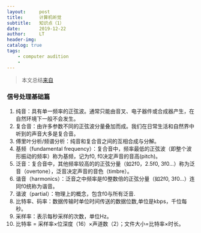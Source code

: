 ```yaml
---
layout:     post
title:      计算机听觉
subtitle:   知识点（1）
date:       2019-12-22
author:     LT
header-img: 
catalog: true
tags:
    - computer audition
    - 
---
```


>本文总结[来自](http://homepage.fudan.edu.cn/weili/files/2019/08/LW-2019复旦学报.zip)

### 信号处理基础篇
1. 纯音：具有单一频率的正弦波。通常只能由音叉、电子器件或合成器产生，在自然环境下一般不会发生。
2. 复合音：由许多参数不同的正弦波分量叠加而成。我们在日常生活和自然界中听到的声音大多是复合音。
3. 傅里叶分析/频谱分析：纯音和复合音之间的互相合成与分解。
4. 基频（fundamental frequency）：复合音中，频率最低的正弦波（即整个波形振动的频率）称为基频，记为f0, f0决定声音的音高(pitch)。
5. 泛音：复合音中，其他频率较高的的正弦分量（如2f0，2.5f0, 3f0…）称为泛音（overtone），泛音决定声音的音色（timbre）。
6. 谐音（harmonics）：泛音之中频率是f0整数倍的正弦分量（如2f0, 3f0…）连同f0统称为谐音。
7. 谐波（partial）：物理上的概念，包含f0与所有泛音.
8. 比特率、码率：数据传输时单位时间传送的数据位数,单位是kbps，千位每秒。
9. 采样率：表示每秒采样的次数，单位Hz。
10. 比特率 = 采样率×位深度（16）×声道数（2）；文件大小=比特率×时长。




